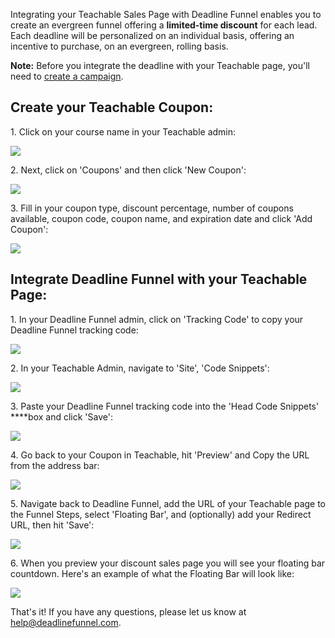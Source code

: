 Integrating your Teachable Sales Page with Deadline Funnel enables you to
create an evergreen funnel offering a **limited-time discount** for each lead.
Each deadline will be personalized on an individual basis, offering an
incentive to purchase, on an evergreen, rolling basis.

**Note:** Before you integrate the deadline with your Teachable page, you'll
need to [create a
campaign](https://documentation.deadlinefunnel.com/article/629-how-to-create-a-deadline-funnel-campaign).

## Create your Teachable Coupon:

1\.  Click on your course name in your Teachable admin: 

![](https://d33v4339jhl8k0.cloudfront.net/docs/assets/53974d6ce4b0c76107b109d1/images/59fa0bae2c7d3a272c0d4ea9/file-aot3h4uYuA.png)


2\. Next, click on 'Coupons' and then click 'New Coupon': 

![](https://d33v4339jhl8k0.cloudfront.net/docs/assets/53974d6ce4b0c76107b109d1/images/59fa0a910428633199241c28/file-0Nf3dDYgy2.png)


3\. Fill in your coupon type, discount percentage, number of coupons available, coupon code, coupon name, and expiration date and click 'Add Coupon': 

![](https://d33v4339jhl8k0.cloudfront.net/docs/assets/53974d6ce4b0c76107b109d1/images/59fa0b7f2c7d3a272c0d4ea7/file-XJaNhMAGlf.png)

##  Integrate Deadline Funnel with your Teachable Page:

1\.  In your Deadline Funnel admin, click on 'Tracking Code' to copy your Deadline Funnel tracking code: 

![](https://d33v4339jhl8k0.cloudfront.net/docs/assets/53974d6ce4b0c76107b109d1/images/5a79f60f0428634376cfdcb2/file-elWYOoZEj4.png)


2\. In your Teachable Admin, navigate to 'Site', 'Code Snippets': 

![](https://d33v4339jhl8k0.cloudfront.net/docs/assets/53974d6ce4b0c76107b109d1/images/5b27e9be2c7d3a0fa9a31c84/file-QQ7ZPePC77.png)


3\. Paste your Deadline Funnel tracking code into the 'Head Code Snippets' ****box and click 'Save':

![](https://d33v4339jhl8k0.cloudfront.net/docs/assets/53974d6ce4b0c76107b109d1/images/5db844392c7d3a7e9ae32e81/file-kmn0zi7g4N.jpg)


4\. Go back to your Coupon in Teachable, hit 'Preview' and Copy the URL from the address bar: 

![](https://d33v4339jhl8k0.cloudfront.net/docs/assets/53974d6ce4b0c76107b109d1/images/59fa0c1c0428633199241c36/file-TJP5UXaQmL.png)


5\. Navigate back to Deadline Funnel, add the URL of your Teachable page to the Funnel Steps, select 'Floating Bar', and (optionally) add your Redirect URL, then hit 'Save': 

![](https://d33v4339jhl8k0.cloudfront.net/docs/assets/53974d6ce4b0c76107b109d1/images/5ce8391e2c7d3a32d2a4c872/file-RCu24YuQ0v.png)


6\. When you preview your discount sales page you will see your floating bar countdown. Here's an example of what the Floating Bar will look like: 

![](https://d33v4339jhl8k0.cloudfront.net/docs/assets/53974d6ce4b0c76107b109d1/images/5c65c0a12c7d3a66e32e783a/file-r2622Bfum3.png)

That's it!  If you have any questions, please let us know at
[help@deadlinefunnel.com](mailto:mailto:help@deadlinefunnel.com).

